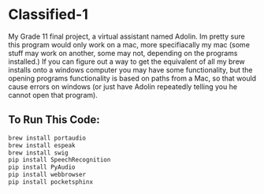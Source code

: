 # Classified-1
My Grade 11 final project, a virtual assistant named Adolin.
Im pretty sure this program would only work on a mac, more specifiacally my mac (some stuff may work on another, some may not, depending on the programs installed.) If you can figure out a way to get the equivalent of all my brew installs onto a windows computer you may have some functionality, but the opening programs functionality is based on paths from a Mac, so that would cause errors on windows (or just have Adolin repeatedly telling you he cannot open that program).

## To Run This Code:
```bash
brew install portaudio
brew install espeak
brew install swig
pip install SpeechRecognition
pip install PyAudio
pip install webbrowser
pip install pocketsphinx
```
